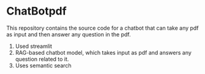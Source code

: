 # ChatBotpdf
This repository contains the source code for a chatbot that can take any pdf as input and then answer any question in the pdf.
1. Used streamlit
2. RAG-based chatbot model, which takes input as pdf and answers any question related to it.
3. Uses semantic search
